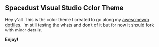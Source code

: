 ## Spacedust Visual Studio Color Theme
Hey y'all! This is the color theme I created to go along my [awesomewm dotfiles](https://github.com/Wallsified/Spacedust). 
I'm still testing the whats and don't of it but for now it should fork with minor details.  

**Enjoy!**
